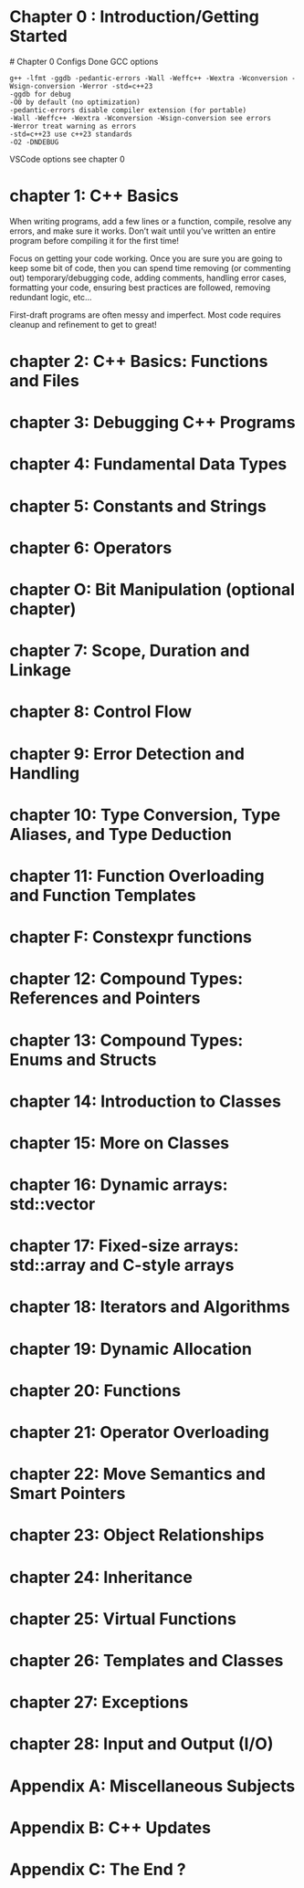 # Chapter 0 : Introduction/Getting Started

# Chapter 0 Configs Done
GCC options
```
g++ -lfmt -ggdb -pedantic-errors -Wall -Weffc++ -Wextra -Wconversion -Wsign-conversion -Werror -std=c++23
-ggdb for debug
-O0 by default (no optimization)
-pedantic-errors disable compiler extension (for portable)
-Wall -Weffc++ -Wextra -Wconversion -Wsign-conversion see errors
-Werror treat warning as errors
-std=c++23 use c++23 standards
-O2 -DNDEBUG
```

VSCode options see chapter 0

# chapter 1: C++ Basics
When writing programs, add a few lines or a function, compile, resolve any errors, and make sure it works. Don’t wait until you’ve written an entire program before compiling it for the first time!

Focus on getting your code working. Once you are sure you are going to keep some bit of code, then you can spend time removing (or commenting out) temporary/debugging code, adding comments, handling error cases, formatting your code, ensuring best practices are followed, removing redundant logic, etc…

First-draft programs are often messy and imperfect. Most code requires cleanup and refinement to get to great!

# chapter 2: C++ Basics: Functions and Files




# chapter 3: Debugging C++ Programs


# chapter 4: Fundamental Data Types


# chapter 5: Constants and Strings


# chapter 6: Operators



# chapter O: Bit Manipulation (optional chapter)



# chapter 7: Scope, Duration and Linkage



# chapter 8: Control Flow


# chapter 9: Error Detection and Handling



# chapter 10: Type Conversion, Type Aliases, and Type Deduction


# chapter 11: Function Overloading and Function Templates


# chapter F: Constexpr functions


# chapter 12: Compound Types: References and Pointers


# chapter 13: Compound Types: Enums and Structs



# chapter 14: Introduction to Classes




# chapter 15: More on Classes




# chapter 16: Dynamic arrays: std::vector




# chapter 17: Fixed-size arrays: std::array and C-style arrays




# chapter 18: Iterators and Algorithms




# chapter 19: Dynamic Allocation


# chapter 20: Functions

# chapter 21: Operator Overloading

# chapter 22: Move Semantics and Smart Pointers

# chapter 23: Object Relationships

# chapter 24: Inheritance

# chapter 25: Virtual Functions

# chapter 26: Templates and Classes

# chapter 27: Exceptions


# chapter 28: Input and Output (I/O)


# Appendix A: Miscellaneous Subjects

# Appendix B: C++ Updates

# Appendix C: The End ?
